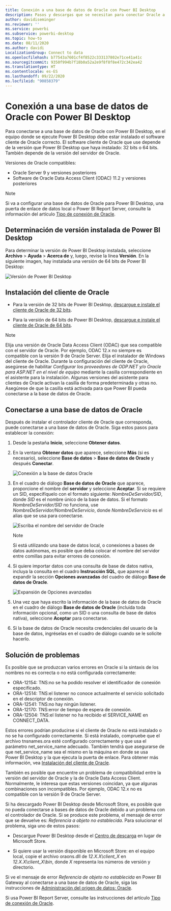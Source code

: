 ```yaml
---
title: Conexión a una base de datos de Oracle con Power BI Desktop
description: Pasos y descargas que se necesitan para conectar Oracle a Power BI Desktop
author: davidiseminger
ms.reviewer: ''
ms.service: powerbi
ms.subservice: powerbi-desktop
ms.topic: how-to
ms.date: 08/11/2020
ms.author: davidi
LocalizationGroup: Connect to data
ms.openlocfilehash: b77543a7601cf4f8522c333137802e71ce41a41c
ms.sourcegitcommit: 9350f994b7f18b0a52a2e9f8f8f8e472c342ea42
ms.translationtype: HT
ms.contentlocale: es-ES
ms.lasthandoff: 09/22/2020
ms.locfileid: "90858379"
---
```

# <a name="connect-to-an-oracle-database-with-power-bi-desktop"></a>Conexión a una base de datos de Oracle con Power BI Desktop
Para conectarse a una base de datos de Oracle con Power BI Desktop, en el equipo donde se ejecute Power BI Desktop debe estar instalado el software cliente de Oracle correcto. El software cliente de Oracle que use depende de la versión que Power BI Desktop que haya instalado: 32 bits o 64 bits. También depende de la versión del servidor de Oracle.

Versiones de Oracle compatibles: 
- Oracle Server 9 y versiones posteriores
- Software de Oracle Data Access Client (ODAC) 11.2 y versiones posteriores

> [!NOTE]
> Si va a configurar una base de datos de Oracle para Power BI Desktop, una puerta de enlace de datos local o Power BI Report Server, consulte la información del artículo [Tipo de conexión de Oracle](/sql/reporting-services/report-data/oracle-connection-type-ssrs?view=sql-server-ver15). 


## <a name="determining-which-version-of-power-bi-desktop-is-installed"></a>Determinación de versión instalada de Power BI Desktop
Para determinar la versión de Power BI Desktop instalada, seleccione **Archivo** > **Ayuda** > **Acerca de** y, luego, revise la línea **Versión**. En la siguiente imagen, hay instalada una versión de 64 bits de Power BI Desktop:

![Versión de Power BI Desktop](media/desktop-connect-oracle-database/connect-oracle-database_1.png)

## <a name="install-the-oracle-client"></a>Instalación del cliente de Oracle
- Para la versión de 32 bits de Power BI Desktop, [descargue e instale el cliente de Oracle de 32 bits](https://www.oracle.com/technetwork/topics/dotnet/utilsoft-086879.html).

- Para la versión de 64 bits de Power BI Desktop, [descargue e instale el cliente de Oracle de 64 bits](https://www.oracle.com/database/technologies/odac-downloads.html).

> [!NOTE]
> Elija una versión de Oracle Data Access Client (ODAC) que sea compatible con el servidor de Oracle. Por ejemplo, ODAC 12.x no siempre es compatible con la versión 9 de Oracle Server.
> Elija el instalador de Windows del cliente de Oracle.
> Durante la configuración del cliente de Oracle, asegúrese de habilitar *Configurar los proveedores de ODP.NET y/o Oracle para ASP.NET en el nivel de equipo* mediante la casilla correspondiente en el asistente para la instalación. Algunas versiones del asistente para clientes de Oracle activan la casilla de forma predeterminada y otras no. Asegúrese de que la casilla está activada para que Power BI pueda conectarse a la base de datos de Oracle.

## <a name="connect-to-an-oracle-database"></a>Conectarse a una base de datos de Oracle
Después de instalar el controlador cliente de Oracle que corresponda, puede conectarse a una base de datos de Oracle. Siga estos pasos para establecer la conexión:

1. Desde la pestaña **Inicio**, seleccione **Obtener datos**. 

2. En la ventana **Obtener datos** que aparece, seleccione **Más** (si es necesario), seleccione **Base de datos** > **Base de datos de Oracle** y después **Conectar**.
   
   ![Conexión a la base de datos Oracle](media/desktop-connect-oracle-database/connect-oracle-database_2.png)
3. En el cuadro de diálogo **Base de datos de Oracle** que aparece, proporcione el nombre del **servidor** y seleccione **Aceptar**. Si se requiere un SID, especifíquelo con el formato siguiente: *NombreDeServidor/SID*, donde *SID* es el nombre único de la base de datos. Si el formato *NombreDeServidor/SID* no funciona, use *NombreDeServidor/NombreDeServicio*, donde *NombreDeServicio* es el alias que se usa para conectarse.


   ![Escriba el nombre del servidor de Oracle](media/desktop-connect-oracle-database/connect-oracle-database_3.png)

   > [!NOTE]
   > Si está utilizando una base de datos local, o conexiones a bases de datos autónomas, es posible que deba colocar el nombre del servidor entre comillas para evitar errores de conexión. 
      
4. Si quiere importar datos con una consulta de base de datos nativa, incluya la consulta en el cuadro **Instrucción SQL**, que aparece al expandir la sección **Opciones avanzadas** del cuadro de diálogo **Base de datos de Oracle**.
   
   ![Expansión de Opciones avanzadas](media/desktop-connect-oracle-database/connect-oracle-database_4.png)


5. Una vez que haya escrito la información de la base de datos de Oracle en el cuadro de diálogo **Base de datos de Oracle** (incluida toda información opcional, como un SID o una consulta de base de datos nativa), seleccione **Aceptar** para conectarse.
5. Si la base de datos de Oracle necesita credenciales del usuario de la base de datos, ingréselas en el cuadro de diálogo cuando se le solicite hacerlo.


## <a name="troubleshooting"></a>Solución de problemas

Es posible que se produzcan varios errores en Oracle si la sintaxis de los nombres no es correcta o no está configurada correctamente:

* ORA-12154: TNS:no se ha podido resolver el identificador de conexión especificado.
* ORA-12514: TNS:el listener no conoce actualmente el servicio solicitado en el descriptor de conexión.
* ORA-12541: TNS:no hay ningún listener.
* ORA-12170: TNS:error de tiempo de espera de conexión.
* ORA-12504: TNS:el listener no ha recibido el SERVICE_NAME en CONNECT_DATA.

Estos errores podrían producirse si el cliente de Oracle no está instalado o no se ha configurado correctamente. Si está instalado, compruebe que el archivo tnsnames.ora esté configurado correctamente y que usa el parámetro net_service_name adecuado. También tendrá que asegurarse de que net_service_name sea el mismo en la máquina en donde se usa Power BI Desktop y la que ejecuta la puerta de enlace. Para obtener más información, vea [Instalación del cliente de Oracle](#install-the-oracle-client).

También es posible que encuentre un problema de compatibilidad entre la versión del servidor de Oracle y la de Oracle Data Access Client. Normalmente, le interesa que estas versiones coincidan, ya que algunas combinaciones son incompatibles. Por ejemplo, ODAC 12.x no es compatible con la versión 9 de Oracle Server.

Si ha descargado Power BI Desktop desde Microsoft Store, es posible que no pueda conectarse a bases de datos de Oracle debido a un problema con el controlador de Oracle. Si se produce este problema, el mensaje de error que se devuelve es: *Referencia a objeto no establecida*. Para solucionar el problema, siga uno de estos pasos:

* Descargue Power BI Desktop desde el [Centro de descarga](https://www.microsoft.com/download/details.aspx?id=58494) en lugar de Microsoft Store.

* Si quiere usar la versión disponible en Microsoft Store: en el equipo local, copie el archivo oraons.dll de _12.X.X\client_X_ en _12.X.X\client_X\bin_, donde _X_ representa los números de versión y directorio.

Si ve el mensaje de error *Referencia de objeto no establecida* en Power BI Gateway al conectarse a una base de datos de Oracle, siga las instrucciones de [Administración del origen de datos: Oracle](service-gateway-onprem-manage-oracle.md).

Si usa Power BI Report Server, consulte las instrucciones del artículo [Tipo de conexión de Oracle](/sql/reporting-services/report-data/oracle-connection-type-ssrs?view=sql-server-ver15).